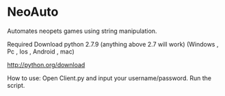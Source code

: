 NeoAuto
=======

Automates neopets games using string manipulation.


Required
Download python 2.7.9 (anything above 2.7 will work) (Windows , Pc , Ios , Android , mac)

http://python.org/download


How to use:
Open Client.py and input your username/password. Run the script.
